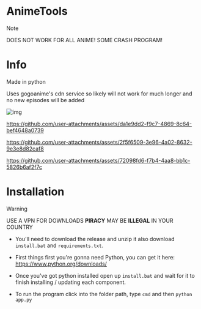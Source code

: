 # AnimeTools

> [!NOTE]
> DOES NOT WORK FOR ALL ANIME! SOME CRASH PROGRAM!

# Info

Made in python

Uses gogoanime's cdn service so likely will not work for much longer and no new episodes will be added

![img](https://github.com/user-attachments/assets/ca2c403e-2758-43cc-8c92-9aae769f979e)




https://github.com/user-attachments/assets/da1e9dd2-f9c7-4869-8c64-bef4648a0739


https://github.com/user-attachments/assets/2f5f6509-3e96-4a02-8632-9e3e8d82caf8


https://github.com/user-attachments/assets/72098fd6-f7b4-4aa8-bb1c-5826b6af2f7c



# Installation
>[!WARNING]
>USE A VPN FOR DOWNLOADS **PIRACY** MAY BE **ILLEGAL** IN YOUR COUNTRY

- You'll need to download the release and unzip it also download `install.bat` and `requirements.txt`.

- First things first you're gonna need Python, you can get it here: https://www.python.org/downloads/

- Once you've got python installed open up `install.bat` and wait for it to finish installing / updating each component.

- To run the program click into the folder path, type `cmd` and then `python app.py`
